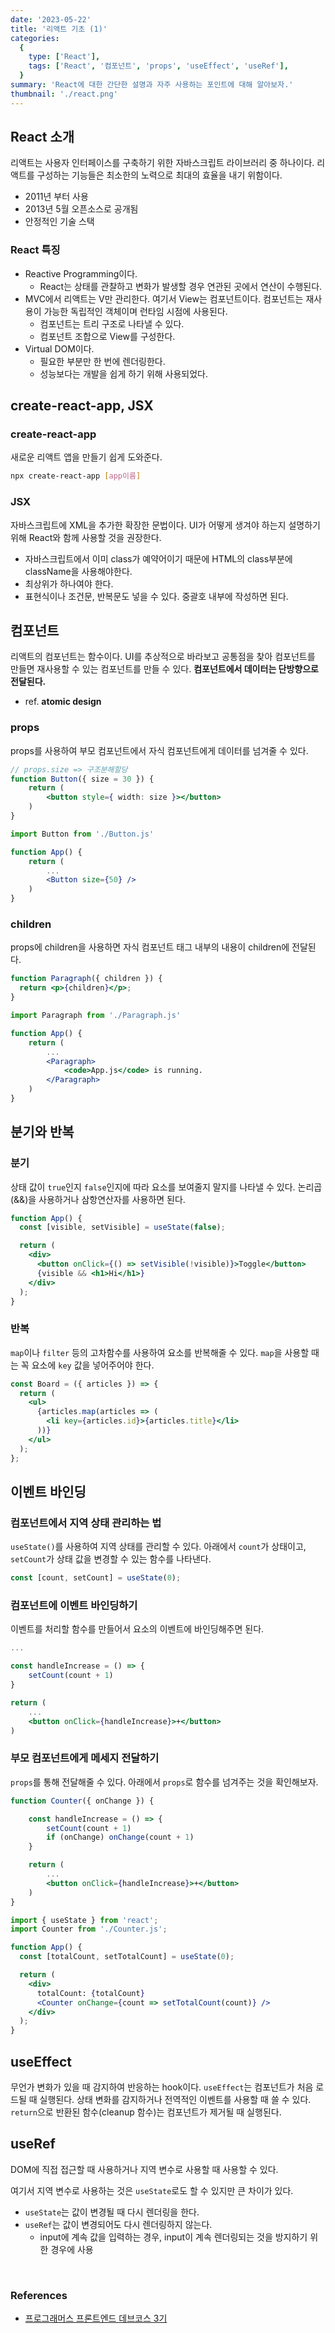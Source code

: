 ```yaml
---
date: '2023-05-22'
title: '리액트 기초 (1)'
categories:
  {
    type: ['React'],
    tags: ['React', '컴포넌트', 'props', 'useEffect', 'useRef'],
  }
summary: 'React에 대한 간단한 설명과 자주 사용하는 포인트에 대해 알아보자.'
thumbnail: './react.png'
---
```


## React 소개

리액트는 사용자 인터페이스를 구축하기 위한 자바스크립트 라이브러리 중 하나이다. 리액트를 구성하는 기능들은 최소한의 노력으로 최대의 효율을 내기 위함이다.

- 2011년 부터 사용
- 2013년 5월 오픈소스로 공개됨
- 안정적인 기술 스택

### React 특징

- Reactive Programming이다.
  - React는 상태를 관찰하고 변화가 발생할 경우 연관된 곳에서 연산이 수행된다.
- MVC에서 리액트는 V만 관리한다. 여기서 View는 컴포넌트이다. 컴포넌트는 재사용이 가능한 독립적인 객체이며 런타임 시점에 사용된다.
  - 컴포넌트는 트리 구조로 나타낼 수 있다.
  - 컴포넌트 조합으로 View를 구성한다.
- Virtual DOM이다.
  - 필요한 부분만 한 번에 렌더링한다.
  - 성능보다는 개발을 쉽게 하기 위해 사용되었다.

## create-react-app, JSX

### create-react-app

새로운 리액트 앱을 만들기 쉽게 도와준다.

```bash
npx create-react-app [app이름]
```

### JSX

자바스크립트에 XML을 추가한 확장한 문법이다. UI가 어떻게 생겨야 하는지 설명하기 위해 React와 함께 사용할 것을 권장한다.

- 자바스크립트에서 이미 class가 예약어이기 때문에 HTML의 class부분에 className을 사용해야한다.
- 최상위가 하나여야 한다.
- 표현식이나 조건문, 반복문도 넣을 수 있다. 중괄호 내부에 작성하면 된다.

## 컴포넌트

리액트의 컴포넌트는 함수이다. UI를 추상적으로 바라보고 공통점을 찾아 컴포넌트를 만들면 재사용할 수 있는 컴포넌트를 만들 수 있다. **컴포넌트에서 데이터는 단방향으로 전달된다.**

- ref. **atomic design**

### props

props를 사용하여 부모 컴포넌트에서 자식 컴포넌트에게 데이터를 넘겨줄 수 있다.

```jsx
// props.size => 구조분해할당
function Button({ size = 30 }) {
	return (
		<button style={ width: size }></button>
	)
}
```

```jsx
import Button from './Button.js'

function App() {
	return (
		...
		<Button size={50} />
	)
}
```

### children

props에 children을 사용하면 자식 컴포넌트 태그 내부의 내용이 children에 전달된다.

```jsx
function Paragraph({ children }) {
  return <p>{children}</p>;
}
```

```jsx
import Paragraph from './Paragraph.js'

function App() {
	return (
		...
		<Paragraph>
			<code>App.js</code> is running.
		</Paragraph>
	)
}
```

## 분기와 반복

### 분기

상태 값이 `true`인지 `false`인지에 따라 요소를 보여줄지 말지를 나타낼 수 있다. 논리곱(&&)을 사용하거나 삼항연산자를 사용하면 된다.

```jsx
function App() {
  const [visible, setVisible] = useState(false);

  return (
    <div>
      <button onClick={() => setVisible(!visible)}>Toggle</button>
      {visible && <h1>Hi</h1>}
    </div>
  );
}
```

### 반복

`map`이나 `filter` 등의 고차함수를 사용하여 요소를 반복해줄 수 있다. `map`을 사용할 때는 꼭 요소에 `key` 값을 넣어주어야 한다.

```jsx
const Board = ({ articles }) => {
  return (
    <ul>
      {articles.map(articles => (
        <li key={articles.id}>{articles.title}</li>
      ))}
    </ul>
  );
};
```

## 이벤트 바인딩

### 컴포넌트에서 지역 상태 관리하는 법

`useState()`를 사용하여 지역 상태를 관리할 수 있다. 아래에서 `count`가 상태이고, `setCount`가 상태 값을 변경할 수 있는 함수를 나타낸다.

```jsx
const [count, setCount] = useState(0);
```

### 컴포넌트에 이벤트 바인딩하기

이벤트를 처리할 함수를 만들어서 요소의 이벤트에 바인딩해주면 된다.

```jsx
...

const handleIncrease = () => {
	setCount(count + 1)
}

return (
	...
	<button onClick={handleIncrease}>+</button>
)
```

### 부모 컴포넌트에게 메세지 전달하기

`props`를 통해 전달해줄 수 있다. 아래에서 `props`로 함수를 넘겨주는 것을 확인해보자.

```jsx
function Counter({ onChange }) {

	const handleIncrease = () => {
		setCount(count + 1)
		if (onChange) onChange(count + 1)
	}

	return (
		...
		<button onClick={handleIncrease}>+</button>
	)
}
```

```jsx
import { useState } from 'react';
import Counter from './Counter.js';

function App() {
  const [totalCount, setTotalCount] = useState(0);

  return (
    <div>
      totalCount: {totalCount}
      <Counter onChange={count => setTotalCount(count)} />
    </div>
  );
}
```

## useEffect

무언가 변화가 있을 때 감지하여 반응하는 hook이다. `useEffect`는 컴포넌트가 처음 로드될 때 실행된다. 상태 변화를 감지하거나 전역적인 이벤트를 사용할 때 쓸 수 있다. `return`으로 반환된 함수(cleanup 함수)는 컴포넌트가 제거될 때 실행된다.

## useRef

DOM에 직접 접근할 때 사용하거나 지역 변수로 사용할 때 사용할 수 있다.

여기서 지역 변수로 사용하는 것은 `useState`로도 할 수 있지만 큰 차이가 있다.

- `useState`는 값이 변경될 때 다시 렌더링을 한다.
- `useRef`는 값이 변경되어도 다시 렌더링하지 않는다.
  - input에 계속 값을 입력하는 경우, input이 계속 렌더링되는 것을 방지하기 위한 경우에 사용

<br>

### References

- [프로그래머스 프론트엔드 데브코스 3기](https://school.programmers.co.kr/)

<br>
